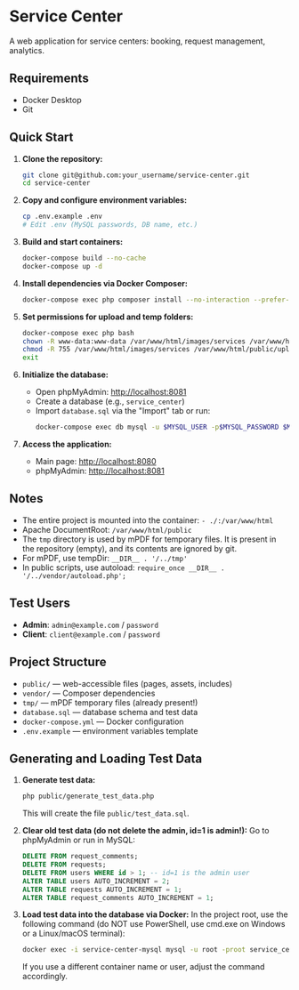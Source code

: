 # Service Center

A web application for service centers: booking, request management, analytics.

## Requirements
- Docker Desktop
- Git

## Quick Start

1. **Clone the repository:**
   ```bash
   git clone git@github.com:your_username/service-center.git
   cd service-center
   ```

2. **Copy and configure environment variables:**
   ```bash
   cp .env.example .env
   # Edit .env (MySQL passwords, DB name, etc.)
   ```

3. **Build and start containers:**
   ```bash
   docker-compose build --no-cache
   docker-compose up -d
   ```

4. **Install dependencies via Docker Composer:**
   ```bash
   docker-compose exec php composer install --no-interaction --prefer-dist --optimize-autoloader
   ```

5. **Set permissions for upload and temp folders:**
   ```bash
   docker-compose exec php bash
   chown -R www-data:www-data /var/www/html/images/services /var/www/html/public/uploads /var/www/html/tmp
   chmod -R 755 /var/www/html/images/services /var/www/html/public/uploads /var/www/html/tmp
   exit
   ```

6. **Initialize the database:**
   - Open phpMyAdmin: [http://localhost:8081](http://localhost:8081)
   - Create a database (e.g., `service_center`)
   - Import `database.sql` via the "Import" tab or run:
     ```bash
     docker-compose exec db mysql -u $MYSQL_USER -p$MYSQL_PASSWORD $MYSQL_DATABASE < database.sql
     ```

7. **Access the application:**
   - Main page: [http://localhost:8080](http://localhost:8080)
   - phpMyAdmin: [http://localhost:8081](http://localhost:8081)

## Notes
- The entire project is mounted into the container: `- ./:/var/www/html`
- Apache DocumentRoot: `/var/www/html/public`
- The `tmp` directory is used by mPDF for temporary files. It is present in the repository (empty), and its contents are ignored by git.
- For mPDF, use tempDir: `__DIR__ . '/../tmp'`
- In public scripts, use autoload: `require_once __DIR__ . '/../vendor/autoload.php';`

## Test Users
- **Admin**: `admin@example.com` / `password`
- **Client**: `client@example.com` / `password`

## Project Structure
- `public/` — web-accessible files (pages, assets, includes)
- `vendor/` — Composer dependencies
- `tmp/` — mPDF temporary files (already present!)
- `database.sql` — database schema and test data
- `docker-compose.yml` — Docker configuration
- `.env.example` — environment variables template

## Generating and Loading Test Data

1. **Generate test data:**
   ```bash
   php public/generate_test_data.php
   ```
   This will create the file `public/test_data.sql`.

2. **Clear old test data (do not delete the admin, id=1 is admin!):**
   Go to phpMyAdmin or run in MySQL:
   ```sql
   DELETE FROM request_comments;
   DELETE FROM requests;
   DELETE FROM users WHERE id > 1; -- id=1 is the admin user
   ALTER TABLE users AUTO_INCREMENT = 2;
   ALTER TABLE requests AUTO_INCREMENT = 1;
   ALTER TABLE request_comments AUTO_INCREMENT = 1;
   ```

3. **Load test data into the database via Docker:**
   In the project root, use the following command (do NOT use PowerShell, use cmd.exe on Windows or a Linux/macOS terminal):
   ```sh
   docker exec -i service-center-mysql mysql -u root -proot service_center < public/test_data.sql
   ```

   If you use a different container name or user, adjust the command accordingly.